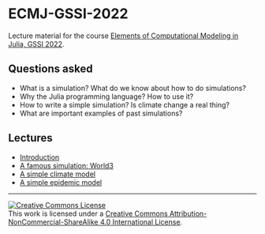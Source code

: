 # ECMJ-GSSI-2022
Lecture material for the course [Elements of Computational Modeling in Julia, GSSI 2022](https://natema.github.io/ECMJ-GSSI-2022/).

## Questions asked
- What is a simulation? What do we know about how to do simulations? 
- Why the Julia programming language? How to use it?
- How to write a simple simulation? Is climate change a real thing? 
- What are important examples of past simulations? 

## Lectures
- [Introduction](/ECMJ-GSSI-2022/notebooks/intro)
- [A famous simulation: World3](/ECMJ-GSSI-2022/notebooks/world3)
- [A simple climate model](/ECMJ-GSSI-2022/notebooks/simple_climate)
- [A simple epidemic model](/ECMJ-GSSI-2022/notebooks/SEIR)


----

<a rel="license" href="http://creativecommons.org/licenses/by-nc-sa/4.0/"><img alt="Creative Commons License" style="border-width:0" src="https://i.creativecommons.org/l/by-nc-sa/4.0/88x31.png" /></a><br />This work is licensed under a <a rel="license" href="http://creativecommons.org/licenses/by-nc-sa/4.0/">Creative Commons Attribution-NonCommercial-ShareAlike 4.0 International License</a>.
